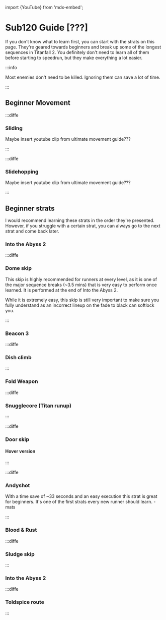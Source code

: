 import {YouTube} from 'mdx-embed';

# Sub120 Guide [???]

If you don't know what to learn first, you can start with the strats on this page. They're geared towards beginners and break up some of the longest sequences in Titanfall 2.
You definitely don't need to learn all of them before starting to speedrun, but they make everything a lot easier. 

:::info

Most enemies don't need to be killed. Ignoring them can save a lot of time. 

:::

## Beginner Movement

:::diffe

### Sliding

Maybe insert youtube clip from ultimate movement guide???

:::

:::diffe

### Slidehopping
Maybe insert youtube clip from ultimate movement guide???

:::

## Beginner strats

I would recommend learning these strats in the order they're presented. However, if you struggle with a certain strat, you can always go to the next strat and come back later. 

### Into the Abyss 2

:::diffe

### Dome skip

This skip is highly recommended for runners at every level, as it is one of the major sequence breaks (~3.5 mins) that is very easy to perform once learned. It is performed at the end of Into the Abyss 2.

While it is extremely easy, this skip is still very important to make sure you fully understand as an incorrect lineup on the fade to black can softlock you.

<YouTube youTubeId="aXcW2WQ4300"/>

:::

### Beacon 3

:::diffe

### Dish climb

:::

### Fold Weapon

:::diffe

### Snugglecore (Titan runup)

:::

:::diffe

### Door skip 
#### Hover version

:::

:::diffe

### Andyshot

<YouTube youTubeId="I3Nh7qv3eOI"/>

With a time save of ~33 seconds and an easy execution this strat is great for beginners. It's one of the first strats every new runner should learn. -mats

:::


### Blood & Rust

:::diffe

### Sludge skip

:::


### Into the Abyss 2

:::diffe

### Toldspice route

<YouTube youTubeId="0QFwhNnM7yo"/>

:::